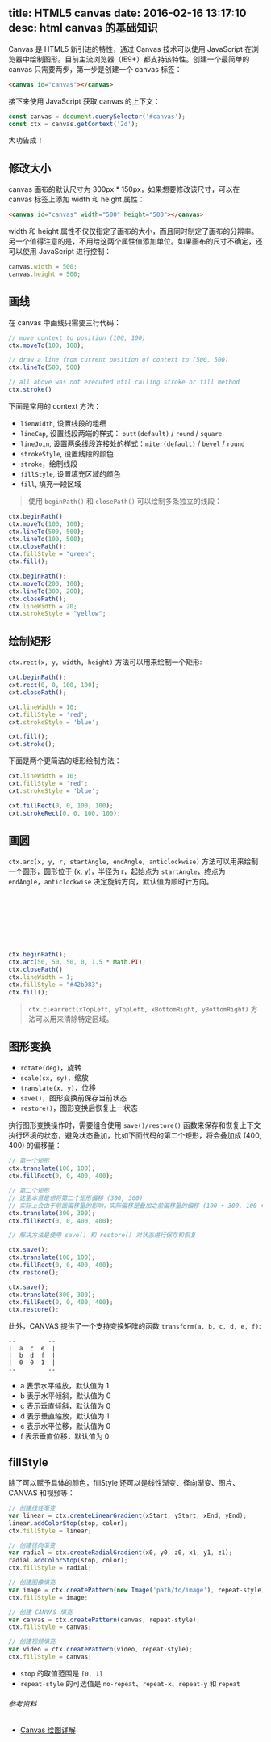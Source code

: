 title: HTML5 canvas
date: 2016-02-16 13:17:10
desc: html canvas 的基础知识
---

Canvas 是 HTML5 新引进的特性，通过 Canvas 技术可以使用 JavaScript 在浏览器中绘制图形。目前主流浏览器（IE9+）都支持该特性。创建一个最简单的 canvas 只需要两步，第一步是创建一个 canvas 标签： 

```html
<canvas id="canvas"></canvas>
```

接下来使用 JavaScript 获取 canvas 的上下文：

```js
const canvas = document.querySelector('#canvas');
const ctx = canvas.getContext('2d');
```

<!-- more -->

大功告成！

## 修改大小

canvas 画布的默认尺寸为 300px * 150px，如果想要修改该尺寸，可以在 canvas 标签上添加 width 和 height 属性：

```html
<canvas id="canvas" width="500" height="500"></canvas>
```

width 和 height 属性不仅仅指定了画布的大小，而且同时制定了画布的分辨率。另一个值得注意的是，不用给这两个属性值添加单位。如果画布的尺寸不确定，还可以使用 JavaScript 进行控制：

```js
canvas.width = 500;
canvas.height = 500;
```

## 画线

在 canvas 中画线只需要三行代码：

```js
// move context to position (100, 100)
ctx.moveTo(100, 100);

// draw a line from current position of context to (500, 500)
ctx.lineTo(500, 500)

// all above was not executed util calling stroke or fill method
ctx.stroke()
```

下面是常用的 context 方法：

- `lienWidth`, 设置线段的粗细
- `lineCap`, 设置线段两端的样式： `butt(default)` / `round` / `square`
- `lineJoin`, 设置两条线段连接处的样式：`miter(default)` / `bevel` / `round`
- `strokeStyle`, 设置线段的颜色
- `stroke`，绘制线段
- `fillStyle`, 设置填充区域的颜色
- `fill`, 填充一段区域

> 使用 `beginPath()` 和 `closePath()` 可以绘制多条独立的线段：

```js
ctx.beginPath() 
ctx.moveTo(100, 100);
ctx.lineTo(500, 500);
ctx.lineTo(100, 500);
ctx.closePath();
ctx.fillStyle = "green";
ctx.fill();

ctx.beginPath();
ctx.moveTo(200, 100);
ctx.lineTo(300, 200);
ctx.closePath();
ctx.lineWidth = 20;
ctx.strokeStyle = "yellow";
```

## 绘制矩形

`ctx.rect(x, y, width, height)` 方法可以用来绘制一个矩形:

```js
cxt.beginPath();
cxt.rect(0, 0, 100, 100);
cxt.closePath();

cxt.lineWidth = 10;
cxt.fillStyle = 'red';
cxt.strokeStyle = 'blue';

cxt.fill();
cxt.stroke();
```

下面是两个更简洁的矩形绘制方法：

```js
cxt.lineWidth = 10;
cxt.fillStyle = 'red';
cxt.strokeStyle = 'blue';

cxt.fillRect(0, 0, 100, 100);
cxt.strokeRect(0, 0, 100, 100);
```

## 画圆

`ctx.arc(x, y, r, startAngle, endAngle, anticlockwise)` 方法可以用来绘制一个圆形，圆形位于 (x, y)，半径为 r，起始点为 `startAngle`，终点为 `endAngle`，`anticlockwise` 决定旋转方向，默认值为顺时针方向。

<canvas id="arc-canvas-demo"></canvas>
<style>
#arc-canvas-demo {
    display: block;
    width: 100px;
    height: 100px;
    margin: 0 auto;
}
</style>

<script>
(function() {
    "use strict";
    var canvas = document.querySelector('#arc-canvas-demo');
    var ctx = canvas.getContext('2d');
    if (ctx) {
        canvas.width = 100;
        canvas.height = 100;
        ctx.beginPath();
        ctx.arc(50, 50, 50, 0, 1.5 * Math.PI);
        ctx.closePath()
        ctx.lineWidth = 1;
        ctx.fillStyle = "#42b983";
        ctx.fill();
    }
    else {
        canvas.innerHTML = "Update your browser to enjoy canvas :) !"
    }
})();
</script>

```js
ctx.beginPath();
ctx.arc(50, 50, 50, 0, 1.5 * Math.PI);
ctx.closePath()
ctx.lineWidth = 1;
ctx.fillStyle = "#42b983";
ctx.fill();
```

> `ctx.clearrect(xTopLeft, yTopLeft, xBottomRight, yBottomRight)` 方法可以用来清除特定区域。

## 图形变换

- `rotate(deg)`，旋转
- `scale(sx, sy)`，缩放
- `translate(x, y)`，位移
- `save()`，图形变换前保存当前状态
- `restore()`，图形变换后恢复上一状态

执行图形变换操作时，需要组合使用 `save()/restore()` 函数来保存和恢复上下文执行环境的状态，避免状态叠加，比如下面代码的第二个矩形，将会叠加成 (400, 400) 的偏移量：

```js
// 第一个矩形
ctx.translate(100, 100);
ctx.fillRect(0, 0, 400, 400);

// 第二个矩形
// 这里本意是想将第二个矩形偏移 (300, 300)
// 实际上会由于前面偏移量的影响，实际偏移是叠加之前偏移量的偏移 (100 + 300, 100 + 300)
ctx.translate(300, 300);
ctx.fillRect(0, 0, 400, 400);

// 解决方法是使用 save() 和 restore() 对状态进行保存和恢复

ctx.save();
ctx.translate(100, 100);
ctx.fillRect(0, 0, 400, 400);
ctx.restore();

ctx.save();
ctx.translate(300, 300);
ctx.fillRect(0, 0, 400, 400);
ctx.restore();
```

此外，CANVAS 提供了一个支持变换矩阵的函数 `transform(a, b, c, d, e, f)`:

```text
--         --
|  a  c  e  |
|  b  d  f  |
|  0  0  1  |
--         --
```

- a 表示水平缩放，默认值为 1
- b 表示水平倾斜，默认值为 0
- c 表示垂直倾斜，默认值为 0
- d 表示垂直缩放，默认值为 1
- e 表示水平位移，默认值为 0
- f 表示垂直位移，默认值为 0

## fillStyle

除了可以赋予具体的颜色，fillStyle 还可以是线性渐变、径向渐变、图片、CANVAS 和视频等：

```js
// 创建线性渐变
var linear = ctx.createLinearGradient(xStart, yStart, xEnd, yEnd);
linear.addColorStop(stop, color);
ctx.fillStyle = linear;

// 创建径向渐变
var radial = ctx.createRadialGradient(x0, y0, z0, x1, y1, z1);
radial.addColorStop(stop, color);
ctx.fillStyle = radial;

// 创建图像填充
var image = ctx.createPattern(new Image('path/to/image'), repeat-style);
ctx.fillStyle = image;

// 创建 CANVAS 填充
var canvas = ctx.createPattern(canvas, repeat-style);
ctx.fillStyle = canvas;

// 创建视频填充
var video = ctx.createPattern(video, repeat-style);
ctx.fillStyle = canvas;
```

- `stop` 的取值范围是 `[0, 1]`
- `repeat-style` 的可选值是 `no-repeat`、`repeat-x`、`repeat-y` 和 `repeat`
























###### 参考资料

- [Canvas 绘图详解](http://www.imooc.com/video/3492)


